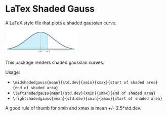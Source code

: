 LaTex Shaded Gauss
==================

A LaTeX style file that plots a shaded gaussian curve.

<img src="LeftShadedGauss.png">

This package renders shaded gaussian curves.

Usage:
* `\midshadedgauss{mean}{std.dev}{xmin}{xmax}{start of shaded area}{end of shaded area}`
* `\leftshadedgauss{mean}{std.dev}{xmin}{xmax}{end of shaded area}`
* `\rightshadedgauss{mean}{std.dev}{xmin}{xmax}{start of shaded area}`

A good rule of thumb for xmin and xmax is mean +/- 2.5*std.dev.
